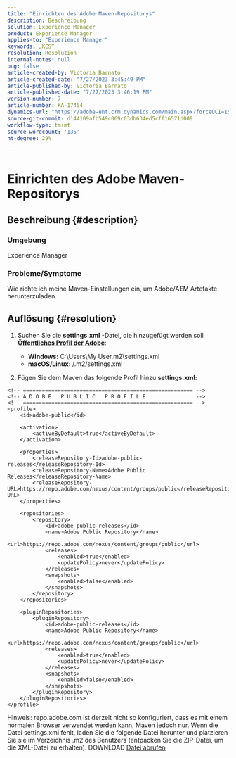 ```yaml
---
title: "Einrichten des Adobe Maven-Repositorys"
description: Beschreibung
solution: Experience Manager
product: Experience Manager
applies-to: "Experience Manager"
keywords: „KCS“
resolution: Resolution
internal-notes: null
bug: false
article-created-by: Victoria Barnato
article-created-date: "7/27/2023 3:45:49 PM"
article-published-by: Victoria Barnato
article-published-date: "7/27/2023 3:46:19 PM"
version-number: 7
article-number: KA-17454
dynamics-url: "https://adobe-ent.crm.dynamics.com/main.aspx?forceUCI=1&pagetype=entityrecord&etn=knowledgearticle&id=6e6806a6-942c-ee11-bdf4-6045bd0067ea"
source-git-commit: d144109afb549c069c03db634ed5cff16571d009
workflow-type: tm+mt
source-wordcount: '135'
ht-degree: 29%

---
```


# Einrichten des Adobe Maven-Repositorys

## Beschreibung {#description}


### <b>Umgebung</b>

Experience Manager



### <b>Probleme/Symptome</b>

Wie richte ich meine Maven-Einstellungen ein, um Adobe/AEM Artefakte herunterzuladen.


## Auflösung {#resolution}


1. Suchen Sie die <b>settings.xml</b> -Datei, die hinzugefügt werden soll <b>[Öffentliches Profil der Adobe](https://repo.adobe.com/index.html)</b>:

   - <b>Windows:</b> C:\Users\My User\.m2\settings.xml
   - <b>macOS/Linux:</b> /.m2/settings.xml
2. Fügen Sie dem Maven das folgende Profil hinzu <b>settings.xml:</b>



```
<!-- ====================================================== -->
<!-- A D O B E   P U B L I C   P R O F I L E                -->
<!-- ====================================================== -->
<profile>
    <id>adobe-public</id>

    <activation>
        <activeByDefault>true</activeByDefault>
    </activation>

    <properties>
        <releaseRepository-Id>adobe-public-releases</releaseRepository-Id>
        <releaseRepository-Name>Adobe Public Releases</releaseRepository-Name>
        <releaseRepository-URL>https://repo.adobe.com/nexus/content/groups/public</releaseRepository-URL>
    </properties>

    <repositories>
        <repository>
            <id>adobe-public-releases</id>
            <name>Adobe Public Repository</name>
            <url>https://repo.adobe.com/nexus/content/groups/public</url>
            <releases>
                <enabled>true</enabled>
                <updatePolicy>never</updatePolicy>
            </releases>
            <snapshots>
                <enabled>false</enabled>
            </snapshots>
        </repository>
    </repositories>

    <pluginRepositories>
        <pluginRepository>
            <id>adobe-public-releases</id>
            <name>Adobe Public Repository</name>
            <url>https://repo.adobe.com/nexus/content/groups/public</url>
            <releases>
                <enabled>true</enabled>
                <updatePolicy>never</updatePolicy>
            </releases>
            <snapshots>
                <enabled>false</enabled>
            </snapshots>
        </pluginRepository>
    </pluginRepositories>
</profile>
```


Hinweis: repo.adobe.com ist derzeit nicht so konfiguriert, dass es mit einem normalen Browser verwendet werden kann, Maven jedoch nur. Wenn die Datei settings.xml fehlt, laden Sie die folgende Datei herunter und platzieren Sie sie im Verzeichnis .m2 des Benutzers (entpacken Sie die ZIP-Datei, um die XML-Datei zu erhalten): DOWNLOAD [Datei abrufen](https://helpx.adobe.com/content/dam/help/en/experience-manager/kb/SetUpTheAdobeMavenRepository/jcr_content/main-pars/download_section/download-1/settings_xml.zip)
